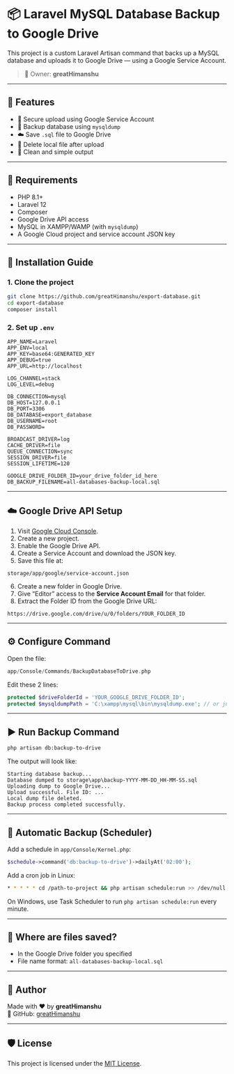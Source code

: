 # 📦 Laravel MySQL Database Backup to Google Drive

This project is a custom Laravel Artisan command that backs up a MySQL database and uploads it to Google Drive — using a Google Service Account.

> 👑 Owner: **greatHimanshu**

---

## 🚀 Features

- 🔐 Secure upload using Google Service Account
- 💾 Backup database using `mysqldump`
- ☁️ Save `.sql` file to Google Drive
- 🧹 Delete local file after upload
- 📘 Clean and simple output

---

## 🔧 Requirements

- PHP 8.1+
- Laravel 12
- Composer
- Google Drive API access
- MySQL in XAMPP/WAMP (with `mysqldump`)
- A Google Cloud project and service account JSON key

---

## 📁 Installation Guide

### 1. Clone the project

```bash
git clone https://github.com/greatHimanshu/export-database.git
cd export-database
composer install
```

### 2. Set up `.env`

```env
APP_NAME=Laravel
APP_ENV=local
APP_KEY=base64:GENERATED_KEY
APP_DEBUG=true
APP_URL=http://localhost

LOG_CHANNEL=stack
LOG_LEVEL=debug

DB_CONNECTION=mysql
DB_HOST=127.0.0.1
DB_PORT=3306
DB_DATABASE=export_database
DB_USERNAME=root
DB_PASSWORD=

BROADCAST_DRIVER=log
CACHE_DRIVER=file
QUEUE_CONNECTION=sync
SESSION_DRIVER=file
SESSION_LIFETIME=120

GOOGLE_DRIVE_FOLDER_ID=your_drive_folder_id_here
DB_BACKUP_FILENAME=all-databases-backup-local.sql
```

---

## ☁️ Google Drive API Setup

1. Visit [Google Cloud Console](https://console.cloud.google.com/).
2. Create a new project.
3. Enable the Google Drive API.
4. Create a Service Account and download the JSON key.
5. Save this file at:

```
storage/app/google/service-account.json
```

6. Create a new folder in Google Drive.
7. Give “Editor” access to the **Service Account Email** for that folder.
8. Extract the Folder ID from the Google Drive URL:

```
https://drive.google.com/drive/u/0/folders/YOUR_FOLDER_ID
```

---

## ⚙️ Configure Command

Open the file:

```php
app/Console/Commands/BackupDatabaseToDrive.php
```

Edit these 2 lines:

```php
protected $driveFolderId = 'YOUR_GOOGLE_DRIVE_FOLDER_ID';
protected $mysqldumpPath = 'C:\xampp\mysql\bin\mysqldump.exe'; // or just 'mysqldump' if it's in PATH
```

---

## ▶️ Run Backup Command

```bash
php artisan db:backup-to-drive
```

The output will look like:

```
Starting database backup...
Database dumped to storage\app\backup-YYYY-MM-DD_HH-MM-SS.sql
Uploading dump to Google Drive...
Upload successful. File ID: ...
Local dump file deleted.
Backup process completed successfully.
```

---

## 🔁 Automatic Backup (Scheduler)

Add a schedule in `app/Console/Kernel.php`:

```php
$schedule->command('db:backup-to-drive')->dailyAt('02:00');
```

Add a cron job in Linux:

```bash
* * * * * cd /path-to-project && php artisan schedule:run >> /dev/null 2>&1
```

On Windows, use Task Scheduler to run `php artisan schedule:run` every minute.

---

## 📂 Where are files saved?

- In the Google Drive folder you specified
- File name format: `all-databases-backup-local.sql` 

---

## 👑 Author

Made with ❤️ by **greatHimanshu**  
🔗 GitHub: [greatHimanshu](https://github.com/greatHimanshu)

---

## 🛡 License

This project is licensed under the [MIT License](LICENSE).
